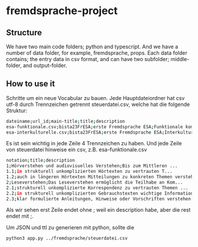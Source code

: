 # fremdsprache-project
## Structure
We have two main code folders; python and typescript. And we have a number of data folder, for example, fremdsprache, props.
Each data folder contains; the entry data in csv format, and can have two subfolder; middle-folder, and output-folder.

## How to use it
Schritte um ein neue Vocabular zu bauen. Jede Hauptdateiordner hat csv utf-8 durch Trennzeichen getrennt steuerdatei.csv, welche hat die folgende Struktur:

```bash
dateiname;url_id;main-title;title;description
esa-funktionale.csv;bista23FrESA;erste Fremdsprache ESA;Funktionale kommunikative Kompetenz;Bis zum Mittleren ...
esa-interkulturelle.csv;bista23FrESA;erste Fremdsprache ESA;Interkulturelle Kompetenz;Interkulturelle Kompetenz ...

```
Es ist sein wichtig in jede Zeile 4 Trennzeichen zu haben.
Und jede Zeile von steuerdatei hinweise ein csv, z.B. esa-funktionale.csv

```bash
notation;title;description
1;Hörverstehen und audiovisuelles Verstehen;Bis zum Mittleren ...
1.1;in strukturell unkomplizierten Hörtexten zu vertrauten T...
1.2;auch in längeren Hörtexten Mitteilungen zu konkreten Themen verstehen.
2;Leseverstehen;Das Leseverstehen ermöglicht die Teilhabe an Kom...
2.1;strukturell unkomplizierte Korrespondenz zu vertrauten Themen ...
2.2;in strukturell unkomplizierten Gebrauchstexten wichtige Informationen ...
2.3;klar formulierte Anleitungen, Hinweise oder Vorschriften verstehen.

```
Als wir sehen erst Zeile endet ohne ; weil ein description habe, aber die rest endet mit ;.

Um JSON und ttl zu generieren mit python, sollte die 
```bash
python3 app.py ../fremdsprache/steuerdatei.csv
```

       



